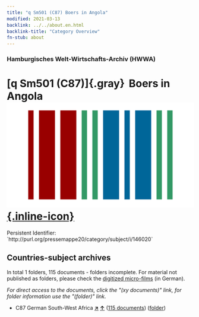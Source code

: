 ```yaml
---
title: "q Sm501 (C87) Boers in Angola"
modified: 2021-03-13
backlink: ../../about.en.html
backlink-title: "Category Overview"
fn-stub: about
---
```


### Hamburgisches Welt-Wirtschafts-Archiv (HWWA)

# [q Sm501 (C87)]{.gray}&#8201; Boers in Angola &#160; [![Wikidata](/images/Wikidata-logo.svg "Wikidata"){.inline-icon}](http://www.wikidata.org/entity/Q104711421)

<div class="hint">Persistent Identifier: `http://purl.org/pressemappe20/category/subject/i/146020`</div>







## Countries-subject archives





In total 1 folders, 115 documents - folders incomplete.
For material not published as folders, please check the [digitized micro-films](/film/h1_sh.de.html) (in German).

_For direct access to the documents, click the "(xy documents)" link, for folder information use the "(folder)" link._


- C87 German South-West Africa [**&nearr;**](../../../geo/i/141450/about.en.html "German South-West Africa (all folders)") [**&uarr;**](../../../geo/about.en.html#C87 "Country category system") (<a href="https://pm20.zbw.eu/iiifview/folder/sh/141450,146020" title="about: German South-West Africa : Boers in Angola" target="_blank">115 documents</a>) ([folder](../../../../folder/sh/1414xx/141450/1460xx/146020/about.en.html))








